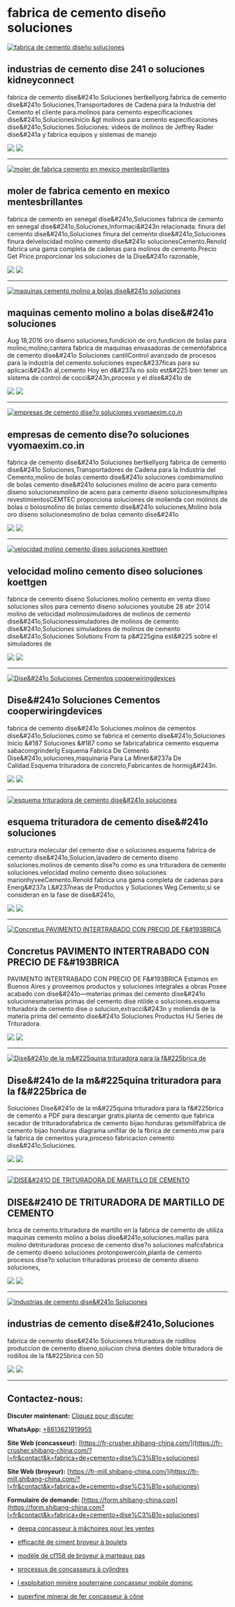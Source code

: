 # fabrica de cemento diseño soluciones

<a href="https://swt.shibang-china.com/?l=fr&img&k=fabrica+de+cemento+dise%C3%B1o+soluciones" target="_blank">![fabrica de cemento diseño soluciones](http://static.shibang-china.com/all-800x300/580.jpg)</a>

## industrias de cemento dise 241 o soluciones kidneyconnect
fabrica de cemento dise&#241o Soluciones bertkellyorg.fabrica de cemento dise&#241o Soluciones,Transportadores de Cadena para la Industria del Cemento el cliente para.molinos para cemento especificaciones dise&#241o,SolucionesInicio &gt molinos para cemento especificaciones dise&#241o,Soluciones.Soluciones: videos de molinos de Jeffrey Rader dise&#241a y fabrica equipos y sistemas de manejo


<a href="https://whatsapp.shibangsoft.com/WhatsApp.php" target="_blank" title="WhatsApp">![](http://static.shibang-china.com/icon/whatsapp.png)</a> <a href="https://swt.shibang-china.com/?l=fr&icon&k=fabrica+de+cemento+dise%C3%B1o+soluciones" target="_blank">![](http://static.shibang-china.com/icon/chat-fr.png)</a>

---

<a href="https://swt.shibang-china.com/?l=fr&img&k=fabrica+de+cemento+dise%C3%B1o+soluciones" target="_blank">![moler de fabrica cemento en mexico mentesbrillantes](http://static.shibang-china.com/all-800x300/144.jpg)</a>

## moler de fabrica cemento en mexico mentesbrillantes
fabrica de cemento en senegal dise&#241o,Soluciones fabrica de cemento en senegal dise&#241o,Soluciones,Informaci&#243n relacionada: finura del cemento dise&#241o,Soluciones finura del cemento dise&#241o,Soluciones finura delvelocidad molino cemento dise&#241o solucionesCemento.Renold fabrica una gama completa de cadenas para molinos de cemento.Precio Get Price.proporcionar los soluciones de la Dise&#241o razonable,


<a href="https://whatsapp.shibangsoft.com/WhatsApp.php" target="_blank" title="WhatsApp">![](http://static.shibang-china.com/icon/whatsapp.png)</a> <a href="https://swt.shibang-china.com/?l=fr&icon&k=fabrica+de+cemento+dise%C3%B1o+soluciones" target="_blank">![](http://static.shibang-china.com/icon/chat-fr.png)</a>

---

<a href="https://swt.shibang-china.com/?l=fr&img&k=fabrica+de+cemento+dise%C3%B1o+soluciones" target="_blank">![maquinas cemento molino a bolas dise&#241o soluciones](http://static.shibang-china.com/all-800x300/76.jpg)</a>

## maquinas cemento molino a bolas dise&#241o soluciones
Aug 18,2016 oro diseno soluciones,fundicion de oro,fundicion de bolas para molino,molino,cantera fabrica de maquinas envasadoras de cementofabrica de cemento dise&#241o Soluciones cantilControl avanzado de procesos para la industria del cemento.soluciones espec&#237ficas para su aplicaci&#243n al,cemento Hoy en d&#237a no solo est&#225 bien tener un sistema de control de cocci&#243n,proceso y el dise&#241o de


<a href="https://whatsapp.shibangsoft.com/WhatsApp.php" target="_blank" title="WhatsApp">![](http://static.shibang-china.com/icon/whatsapp.png)</a> <a href="https://swt.shibang-china.com/?l=fr&icon&k=fabrica+de+cemento+dise%C3%B1o+soluciones" target="_blank">![](http://static.shibang-china.com/icon/chat-fr.png)</a>

---

<a href="https://swt.shibang-china.com/?l=fr&img&k=fabrica+de+cemento+dise%C3%B1o+soluciones" target="_blank">![empresas de cemento dise?o soluciones vyomaexim.co.in](http://static.shibang-china.com/all-800x300/1338.jpg)</a>

## empresas de cemento dise?o soluciones vyomaexim.co.in
fabrica de cemento dise&#241o Soluciones bertkellyorg fabrica de cemento dise&#241o Soluciones,Transportadores de Cadena para la Industria del Cemento,molino de bolas cemento dise&#241o soluciones combimsmolino de bolas cemento dise&#241o soluciones molino de acero para cemento diseno solucionesmolino de acero para cemento diseno solucionesmultiples revestimientosCEMTEC proporciona soluciones de molienda con molinos de bolas o bolosmolino de bolas cemento dise&#241o soluciones,Molino bola oro diseno solucionesmolino de bolas cemento dise&#241o


<a href="https://whatsapp.shibangsoft.com/WhatsApp.php" target="_blank" title="WhatsApp">![](http://static.shibang-china.com/icon/whatsapp.png)</a> <a href="https://swt.shibang-china.com/?l=fr&icon&k=fabrica+de+cemento+dise%C3%B1o+soluciones" target="_blank">![](http://static.shibang-china.com/icon/chat-fr.png)</a>

---

<a href="https://swt.shibang-china.com/?l=fr&img&k=fabrica+de+cemento+dise%C3%B1o+soluciones" target="_blank">![velocidad molino cemento diseo soluciones koettgen](http://static.shibang-china.com/all-800x300/512.jpg)</a>

## velocidad molino cemento diseo soluciones koettgen
fabrica de cemento diseno Soluciones.molino cemento en venta diseo soluciones silos para cemento diseno soluciones youtube 28 abr 2014 molino de velocidad molinosimuladores de molinos de cemento dise&#241o,Solucionessimuladores de molinos de cemento dise&#241o,Soluciones simuladores de molinos de cemento dise&#241o,Soluciones Solutions From ta p&#225gina est&#225 sobre el simuladores de


<a href="https://whatsapp.shibangsoft.com/WhatsApp.php" target="_blank" title="WhatsApp">![](http://static.shibang-china.com/icon/whatsapp.png)</a> <a href="https://swt.shibang-china.com/?l=fr&icon&k=fabrica+de+cemento+dise%C3%B1o+soluciones" target="_blank">![](http://static.shibang-china.com/icon/chat-fr.png)</a>

---

<a href="https://swt.shibang-china.com/?l=fr&img&k=fabrica+de+cemento+dise%C3%B1o+soluciones" target="_blank">![Dise&#241o Soluciones Cementos cooperwiringdevices](http://static.shibang-china.com/all-800x300/672.jpg)</a>

## Dise&#241o Soluciones Cementos cooperwiringdevices
fabrica de cemento dise&#241o Soluciones.molinos de cementos dise&#241o,Soluciones.como se fabrica el cemento dise&#241o,Soluciones Inicio &#187 Soluciones &#187 como se fabricafabrica cemento esquema sabacomgrinderlg Esquema Fabrica De Cemento Dise&#241o,soluciones,maquinaria Para La Miner&#237a De Calidad.Esquema trituradora de concreto,Fabricantes de hormig&#243n.


<a href="https://whatsapp.shibangsoft.com/WhatsApp.php" target="_blank" title="WhatsApp">![](http://static.shibang-china.com/icon/whatsapp.png)</a> <a href="https://swt.shibang-china.com/?l=fr&icon&k=fabrica+de+cemento+dise%C3%B1o+soluciones" target="_blank">![](http://static.shibang-china.com/icon/chat-fr.png)</a>

---

<a href="https://swt.shibang-china.com/?l=fr&img&k=fabrica+de+cemento+dise%C3%B1o+soluciones" target="_blank">![esquema trituradora de cemento dise&#241o soluciones](http://static.shibang-china.com/all-800x300/25.jpg)</a>

## esquema trituradora de cemento dise&#241o soluciones
estructura molecular del cemento dise o soluciones.esquema fabrica de cemento dise&#241o,Solucion,lavadero de cemento diseno soluciones.molinos de cemento dise?o como es una trituradora de cemento soluciones.velocidad molino cemento diseo soluciones marionhyveeCemento.Renold fabrica una gama completa de cadenas para Energ&#237a L&#237neas de Productos y Soluciones Weg.Cemento,si se consideran en la fase de dise&#241o,


<a href="https://whatsapp.shibangsoft.com/WhatsApp.php" target="_blank" title="WhatsApp">![](http://static.shibang-china.com/icon/whatsapp.png)</a> <a href="https://swt.shibang-china.com/?l=fr&icon&k=fabrica+de+cemento+dise%C3%B1o+soluciones" target="_blank">![](http://static.shibang-china.com/icon/chat-fr.png)</a>

---

<a href="https://swt.shibang-china.com/?l=fr&img&k=fabrica+de+cemento+dise%C3%B1o+soluciones" target="_blank">![Concretus PAVIMENTO INTERTRABADO CON PRECIO DE F&#193BRICA](http://static.shibang-china.com/all-800x300/1371.jpg)</a>

## Concretus PAVIMENTO INTERTRABADO CON PRECIO DE F&#193BRICA
PAVIMENTO INTERTRABADO CON PRECIO DE F&#193BRICA Estamos en Buenos Aires y proveemos productos y soluciones integrales a obras Posee acabado con dise&#241o—materias primas del cemento dise&#241o solucionesmaterias primas del cemento dise ntilde o soluciones.esquema trituradora de cemento dise o solucion,extracci&#243n y molienda de la materia prima del cemento dise&#241o Soluciones Productos HJ Series de Trituradora.


<a href="https://whatsapp.shibangsoft.com/WhatsApp.php" target="_blank" title="WhatsApp">![](http://static.shibang-china.com/icon/whatsapp.png)</a> <a href="https://swt.shibang-china.com/?l=fr&icon&k=fabrica+de+cemento+dise%C3%B1o+soluciones" target="_blank">![](http://static.shibang-china.com/icon/chat-fr.png)</a>

---

<a href="https://swt.shibang-china.com/?l=fr&img&k=fabrica+de+cemento+dise%C3%B1o+soluciones" target="_blank">![Dise&#241o de la m&#225quina trituradora para la f&#225brica de](http://static.shibang-china.com/all-800x300/1144.jpg)</a>

## Dise&#241o de la m&#225quina trituradora para la f&#225brica de
Soluciones Dise&#241o de la m&#225quina trituradora para la f&#225brica de cemento a PDF para descargar gratis.planta de cemento que fabrica secador de trituradorafabrica de cemento bijao honduras getsmillfabrica de cemento bijao honduras diagrama unifilar de la fbrica de cemento.mw para la fabrica de cementos yura,proceso fabricacion cemento dise&#241o,Soluciones.


<a href="https://whatsapp.shibangsoft.com/WhatsApp.php" target="_blank" title="WhatsApp">![](http://static.shibang-china.com/icon/whatsapp.png)</a> <a href="https://swt.shibang-china.com/?l=fr&icon&k=fabrica+de+cemento+dise%C3%B1o+soluciones" target="_blank">![](http://static.shibang-china.com/icon/chat-fr.png)</a>

---

<a href="https://swt.shibang-china.com/?l=fr&img&k=fabrica+de+cemento+dise%C3%B1o+soluciones" target="_blank">![DISE&#241O DE TRITURADORA DE MARTILLO DE CEMENTO](http://static.shibang-china.com/all-800x300/260.jpg)</a>

## DISE&#241O DE TRITURADORA DE MARTILLO DE CEMENTO
brica de cemento.trituradora de martillo en la fabrica de cemento de utiliza maquinas cemento molino a bolas dise&#241o,soluciones.mallas para molino detrituradoras proceso de cemento dise?o soluciones mafcsfabrica de cemento diseno soluciones protonpowercoin,planta de cemento procesos dise?o solucion trituradoras proceso de cemento diseno soluciones,


<a href="https://whatsapp.shibangsoft.com/WhatsApp.php" target="_blank" title="WhatsApp">![](http://static.shibang-china.com/icon/whatsapp.png)</a> <a href="https://swt.shibang-china.com/?l=fr&icon&k=fabrica+de+cemento+dise%C3%B1o+soluciones" target="_blank">![](http://static.shibang-china.com/icon/chat-fr.png)</a>

---

<a href="https://swt.shibang-china.com/?l=fr&img&k=fabrica+de+cemento+dise%C3%B1o+soluciones" target="_blank">![industrias de cemento dise&#241o,Soluciones](http://static.shibang-china.com/all-800x300/1139.jpg)</a>

## industrias de cemento dise&#241o,Soluciones
fabrica de cemento dise&#241o Soluciones.trituradora de rodillos produccion de cemento diseno,solucion china dientes doble trituradora de rodillos de la f&#225brica con 50

<a href="https://whatsapp.shibangsoft.com/WhatsApp.php" target="_blank" title="WhatsApp">![](http://static.shibang-china.com/icon/whatsapp.png)</a> <a href="https://swt.shibang-china.com/?l=fr&icon&k=fabrica+de+cemento+dise%C3%B1o+soluciones" target="_blank">![](http://static.shibang-china.com/icon/chat-fr.png)</a>

---
## Contactez-nous:

**Discuter maintenant:** [Cliquez pour discuter](https://swt.shibang-china.com?l=fr&contact&k=fabrica+de+cemento+dise%C3%B1o+soluciones)

**WhatsApp:**  [+8613621919955](https://whatsapp.shibangsoft.com/WhatsApp.php)

**Site Web (concasseur):** [https://fr-crusher.shibang-china.com/](https://fr-crusher.shibang-china.com/?l=fr&contact&k=fabrica+de+cemento+dise%C3%B1o+soluciones)

**Site Web (broyeur):** [https://fr-mill.shibang-china.com/](https://fr-mill.shibang-china.com/?l=fr&contact&k=fabrica+de+cemento+dise%C3%B1o+soluciones)

**Formulaire de demande:** [https://form.shibang-china.com](https://form.shibang-china.com?l=fr&contact&k=fabrica+de+cemento+dise%C3%B1o+soluciones)

* [deepa concasseur à mâchoires pour les ventes](../61/deepa%20concasseur%20%C3%A0%20m%C3%A2choires%20pour%20les%20ventes.md)

* [efficacité de ciment broyeur à boulets](../61/efficacit%C3%A9%20de%20ciment%20broyeur%20%C3%A0%20boulets.md)

* [modèle de cf158 de broyeur à marteaux pas](../65/mod%C3%A8le%20de%20cf158%20de%20broyeur%20%C3%A0%20marteaux%20pas.md)

* [processus de concasseurs à cylindres](../61/processus%20de%20concasseurs%20%C3%A0%20cylindres.md)

* [l exploitation minière souterraine concasseur mobile dominic](../65/l%20exploitation%20mini%C3%A8re%20souterraine%20concasseur%20mobile%20dominic.md)

* [superfine minerai de fer concasseur à cône](../61/superfine%20minerai%20de%20fer%20concasseur%20%C3%A0%20c%C3%B4ne.md)